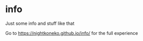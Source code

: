 # info
Just some info and stuff like that

Go to https://nightkoneko.github.io/info/ for the full experience
